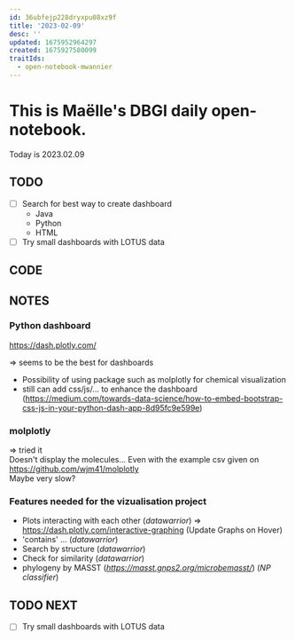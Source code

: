 ```yaml
---
id: 36ubfejp228dryxpu08xz9f
title: '2023-02-09'
desc: ''
updated: 1675952964297
created: 1675927580099
traitIds:
  - open-notebook-mwannier
---
```



# This is Maëlle's DBGI daily open-notebook.

Today is 2023.02.09


## TODO

- [ ] Search for best way to create dashboard
    - Java
    - Python
    - HTML
- [ ] Try small dashboards with LOTUS data

## CODE

## NOTES

### Python dashboard
https://dash.plotly.com/

=> seems to be the best for dashboards
  - Possibility of using package such as molplotly for chemical visualization
  - still can add css/js/... to enhance the dashboard (https://medium.com/towards-data-science/how-to-embed-bootstrap-css-js-in-your-python-dash-app-8d95fc9e599e)

### molplotly
=> tried it                                                 
Doesn't display the molecules... Even with the example csv given on https://github.com/wjm41/molplotly         
Maybe very slow?


### Features needed for the vizualisation project
- Plots interacting with each other (*datawarrior*) => https://dash.plotly.com/interactive-graphing (Update Graphs on Hover)
- 'contains' ... (*datawarrior*)
- Search by structure (*datawarrior*)
- Check for similarity (*datawarrior*)
- phylogeny by MASST (*https://masst.gnps2.org/microbemasst/*) (*NP classifier*)




## TODO NEXT

- [ ] Try small dashboards with LOTUS data